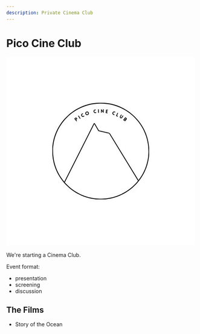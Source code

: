 ```yaml
---
description: Private Cinema Club
---
```


# Pico Cine Club

![The logo v1](../.gitbook/assets/pico-cine-club.jpg)

We're starting a Cinema Club.

Event format:

- presentation
- screening
- discussion

## The Films
- Story of the Ocean